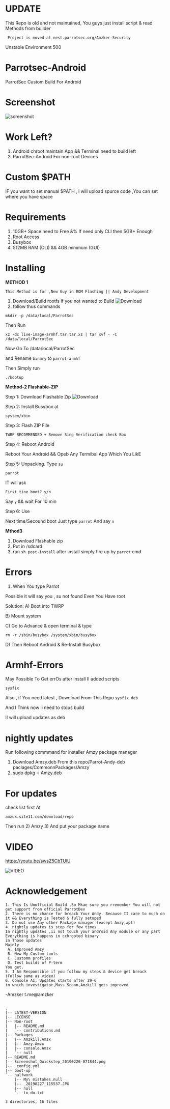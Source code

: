 # UPDATE 

This Repo is old and not maintained, 
You guys just install script & read
Methods from builder


     Project is moved at nest.parrotsec.org/Amzker-Security

Unstable Environment 500 

# Parrotsec-Android
ParrotSec Custom Build For Android
# Screenshot
![screenshot](https://github.com/amzker/Parrotsec-Android/blob/master/Screenshot_Quickstep_20190226-071844.png)


# Work Left? 
1) Android chroot maintain App && Terminal need to build left 
2) ParrotSec-Android For non-root Devices 
# Custom $PATH 
IF you want to set manual $PATH , i will upload spurce code ,You can set where you have space


# Requirements 

1) 10GB+ Space need to Free &% If need only CLI then 5GB+ Enough
2) Root Access
3) Busybox 
4) 512MB RAM (CLI) && 4GB minimum (GUI)

# Installing 
 
 **METHOD 1**
 
    This Method is for ,New Guy in ROM Flashing || Andy Development
    
1) Download/Build rootfs 
if you not wanted to Build
![Download](https://drive.google.com/file/d/15QvL0XUWS_ZhDXrDp3hlTLOaMs-ltn2s/view?usp=drivesdk)
2) follow thus commands 
 
`mkdir -p /data/local/ParrotSec`
 
Then Run 

`xz -dc live-image-armhf.tar.tar.xz | tar xvf - -C /data/local/ParrotSec` 

Now Go To /data/local/ParrotSec 

and Rename `binary` to `parrot-armhf` 

Then Simply run
 
`./bootup `

**Method-2 Flashable-ZIP**

Step 1: Download Flashable Zip 
![Download]( https://drive.google.com/file/d/1M9zSkAebTRWfWrvO_9xjiS3MoDE8Y5Tx/view?usp=drivesdk)

Step 2: Install Busybox at 

`system/xbin` 

Step 3: Flash ZIP File 

`TWRP RECOMMENDED + Remove Sing Verification check Box`

Step 4: Reboot Android 

Reboot Your Android && Opeb Any Termibal App Which You LikE

Step 5: Unpacking.
Type 
`su`

`parrot` 

IT will ask 

`First tine boot? y/n` 

Say `y` && wait For 10 min 

Step 6: Use 

Next time/Secound boot  Just type `parrot` And say `n` 

 **Mthod3** 
  1) Download Flashable zip 
  2) Put in /sdcard 
  3) run `sh post-install`
 after install simply fire up by `parrot` cmd

# Errors 

1) When You type Parrot

Possible it will say you , su not found Even You Have root 

Solution: 
A) Boot into TWRP 

B) Mount system 

C) Go to Advance & open terminal & type

`rm -r /sbin/busybox /system/xbin/busybox `

D) Then Reboot Android & Re-Install Busybox 



# Armhf-Errors

May Possible To Get errOs after install 
II added scripts 

 `sysfix` 
 
 Also , if You need latest , Download From
 This Repo `sysfix.deb`

And I Think now ii need to stops build

II will upload updates as deb 

# nightly updates

Run following commmand for installer Amzy package manager

1) Download Amzy.deb From this repo/Parrot-Andy-deb 
paclages/CommonnPackages/Amzy`
2) sudo dpkg -i Amzy.deb 

# For updates 
check list first 
At 

`amzux.site11.com/download/repo`

Then run 
2) Amzy 
3) And put your package name 

# VIDEO
https://youtu.be/swsZ5CbTUlU

![VIDEO](https://youtu.be/swsZ5CbTUlU)

# Acknowledgement 
   ```
1. This Is Unofficial Build ,So Mkae sure you rremember You will not get support from official ParrotDev  
2. There is no chance for breack Your Andy. Because II care to much on it && Everything is Tested & fully setuped
3. Do not use Any other Package manager (except Amzy,apt)
4. nightly updates is stop for few times 
In nightly updates ,ii not touch your android Any module or any part 
 Everything is happens in cchrooted binary
 in Those updates 
Mainly 
    A. Improved Amzy 
    B. New My Custom tools 
    C. Customm profiles 
    D. Test builds of P-term
You get. 
5. I Am Responsible if you follow my steps & device get breack 
(Follow same as video)
6. Console AI, Updates starts after 29-6 
in which investigator,Mass Scann,Amzkill gets improved 

  ```
-Amzker t.me@amzker 

```

.
|-- LATEST-VERSION
|-- LICENSE
|-- Non-root
|   |-- README.md
|   `-- contributions.md
|-- Packages
|   |-- Amzkill.Amzx
|   |-- Amzy.Amzx
|   |-- console.Amzx
|   `-- null
|-- README.md
|-- Screenshot_Quickstep_20190226-071844.png
|-- _config.yml
|-- boot-up
`-- halfwork
    |-- My\ mistakes.null
    |-- _20190227_115537.JPG
    |-- null
    `-- to-do.txt

3 directories, 16 files
```
